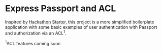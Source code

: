 # Express Passport and ACL
Inspired by [Hackathon Starter](https://github.com/sahat/hackathon-starter), this project is a more simplified boilerplate application with some basic examples of user authentication with Passport and authorization via an ACL<sup>1</sup>.

<sup>1</sup>ACL features coming soon

